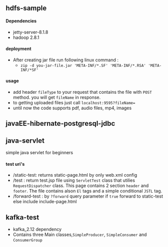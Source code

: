 ## hdfs-sample
#### Dependencies
* jetty-server-8.1.8
* hadoop 2.8.1

#### deployment
* After creating jar file run following linux command :
  - `zip -d you-jar-file.jar 'META-INF/*.SF' 'META-INF/*.RSA' 'META-INF/*SF'`
#### usage
* add header `fileType` to your request that contains the file with `POST` method. you will get `fileName` in response.
* to getting uploaded files just call `localhost:9595?fileName=`
* until now the code supports pdf, audio files, mp4, images
 
## javaEE-hibernate-postgresql-jdbc

## java-servlet
simple java servlet for beginners
#### test uri's
* /static-test: returns static-page.html by only web.xml config
* /test : return test.jsp file using `ServletTest` class  that utilies `RequestDispatcher` class. This page contains 2 section `header` and `footer`. The file contains alson `El` tags and a simple conditional `JSTL` tag.
* /forward-test : by `?forward` query parameter if `true` forward to static-test else include include-page.html

## kafka-test
* kafka_2.12 dependency
* Contains three Main classes,`SimpleProducer`, `SimpleConsumer` and `ConsumerGroup` 
